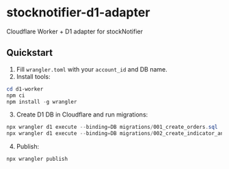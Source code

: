 # stocknotifier-d1-adapter

Cloudflare Worker + D1 adapter for stockNotifier

## Quickstart

1. Fill `wrangler.toml` with your `account_id` and DB name.
2. Install tools:

```powershell
cd d1-worker
npm ci
npm install -g wrangler
```

3. Create D1 DB in Cloudflare and run migrations:

```powershell
npx wrangler d1 execute --binding=DB migrations/001_create_orders.sql
npx wrangler d1 execute --binding=DB migrations/002_create_indicator_analysis.sql
```

4. Publish:

```powershell
npx wrangler publish
```
